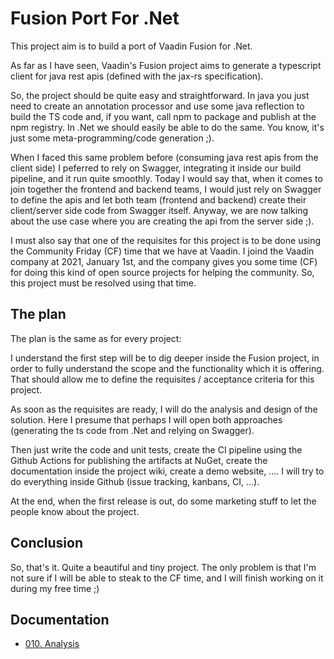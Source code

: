 # Fusion Port For .Net

This project aim is to build a port of Vaadin Fusion for .Net.

As far as I have seen, Vaadin's Fusion project aims to generate a typescript client for java rest apis (defined with the jax-rs specification).

So, the project should be quite easy and straightforward. In java you just need to create an annotation processor and use some java reflection to build the TS code and, if you want, call npm to package and publish at the npm registry. In .Net we should easily be able to do the same. You know, it's just some meta-programming/code generation ;).

When I faced this same problem before (consuming java rest apis from the client side) I peferred to rely on Swagger, integrating it inside our build pipeline, and it run quite smoothly. Today I would say that, when it comes to join together the frontend and backend teams, I would just rely on Swagger to define the apis and let both team (frontend and backend) create their client/server side code from Swagger itself. Anyway, we are now talking about the use case where you are creating the api from the server side ;).

I must also say that one of the requisites for this project is to be done using the Community Friday (CF) time that we have at Vaadin. I joind the Vaadin company at 2021, January 1st, and the company gives you some time (CF) for doing this kind of open source projects for helping the community. So, this project must be resolved using that time.

## The plan

The plan is the same as for every project:

I understand the first step will be to dig deeper inside the Fusion project, in order to fully understand the scope and the functionality which it is offering. That should allow me to define the requisites / acceptance criteria for this project.

As soon as the requisites are ready, I will do the analysis and design of the solution. Here I presume that perhaps I will open both approaches (generating the ts code from .Net and relying on Swagger).

Then just write the code and unit tests, create the CI pipeline using the Github Actions for publishing the artifacts at NuGet, create the documentation inside the project wiki, create a demo website, .... I will try to do everything inside Github (issue tracking, kanbans, CI, ...). 

At the end, when the first release is out, do some marketing stuff to let the people know about the project.

## Conclusion

So, that's it. Quite a beautiful and tiny project. The only problem is that I'm not sure if I will be able to steak to the CF time, and I will finish working on it during my free time ;)

## Documentation

- [010. Analysis](https://docs.google.com/document/d/1FaDw_clCTbwD4afMGLMg4LuV-GCynWqcbN4N5j8Oko8/edit?usp=sharing)






